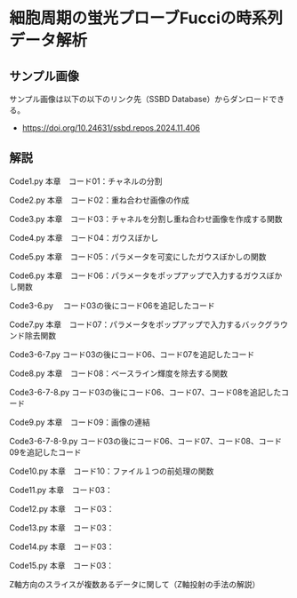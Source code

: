 # 細胞周期の蛍光プローブFucciの時系列データ解析



## サンプル画像

サンプル画像は以下の以下のリンク先（SSBD Database）からダンロードできる。

- https://doi.org/10.24631/ssbd.repos.2024.11.406



## 解説

Code1.py      本章　コード01：チャネルの分割

Code2.py      本章　コード02：重ね合わせ画像の作成

Code3.py      本章　コード03：チャネルを分割し重ね合わせ画像を作成する関数

Code4.py      本章　コード04：ガウスぼかし

Code5.py      本章　コード05：パラメータを可変にしたガウスぼかしの関数

Code6.py      本章　コード06：パラメータをポップアップで入力するガウスぼかし関数

Code3-6.py         　コード03の後にコード06を追記したコード

Code7.py      本章　コード07：パラメータをポップアップで入力するバックグラウンド除去関数

Code3-6-7.py        コード03の後にコード06、コード07を追記したコード

Code8.py      本章　コード08：ベースライン輝度を除去する関数

Code3-6-7-8.py        コード03の後にコード06、コード07、コード08を追記したコード

Code9.py      本章　コード09：画像の連結

Code3-6-7-8-9.py      コード03の後にコード06、コード07、コード08、コード09を追記したコード

Code10.py      本章　コード10：ファイル１つの前処理の関数

Code11.py      本章　コード03：

Code12.py      本章　コード03：

Code13.py      本章　コード03：

Code14.py      本章　コード03：

Code15.py      本章　コード03：



Z軸方向のスライスが複数あるデータに関して（Z軸投射の手法の解説）

